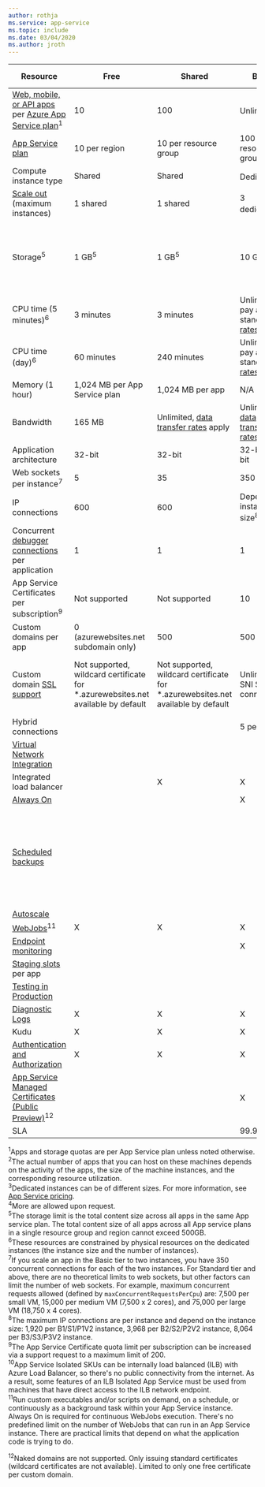 ```yaml
---
author: rothja
ms.service: app-service
ms.topic: include
ms.date: 03/04/2020
ms.author: jroth
---
```

| Resource | Free | Shared | Basic | Standard | Premium (v2) | Isolated </th> |
| --- | --- | --- | --- | --- | --- | --- |
| [Web, mobile, or API apps](https://azure.microsoft.com/services/app-service/) per [Azure App Service plan](../articles/app-service/overview-hosting-plans.md)<sup>1</sup> |10 |100 |Unlimited<sup>2</sup> |Unlimited<sup>2</sup> |Unlimited<sup>2</sup> |Unlimited<sup>2</sup>|
| [App Service plan](../articles/app-service/overview-hosting-plans.md) |10 per region |10 per resource group |100 per resource group |100 per resource group |100 per resource group |100 per resource group|
| Compute instance type |Shared |Shared |Dedicated<sup>3</sup> |Dedicated<sup>3</sup> |Dedicated<sup>3</sup></p> |Dedicated<sup>3</sup>|
| [Scale out](../articles/app-service/manage-scale-up.md) (maximum instances) |1 shared |1 shared |3 dedicated<sup>3</sup> |10 dedicated<sup>3</sup> |30 dedicated<sup>3</sup>|100 dedicated<sup>4</sup>|
| Storage<sup>5</sup> |1 GB<sup>5</sup> |1 GB<sup>5</sup> |10 GB<sup>5</sup> |50 GB<sup>5</sup> |250 GB<sup>5</sup> <br/><br/> For more than 250 GB, submit a support request. |1 TB<sup>5</sup> <br/><br/> The available storage quota is 999 GB. |
| CPU time (5 minutes)<sup>6</sup> |3 minutes |3 minutes |Unlimited, pay at standard [rates](https://azure.microsoft.com/pricing/details/app-service/)</a> |Unlimited, pay at standard [rates](https://azure.microsoft.com/pricing/details/app-service/)</a> |Unlimited, pay at standard [rates](https://azure.microsoft.com/pricing/details/app-service/)</a> |Unlimited, pay at standard [rates](https://azure.microsoft.com/pricing/details/app-service/)</a>|
| CPU time (day)<sup>6</sup> |60 minutes |240 minutes |Unlimited, pay at standard [rates](https://azure.microsoft.com/pricing/details/app-service/)</a> |Unlimited, pay at standard [rates](https://azure.microsoft.com/pricing/details/app-service/)</a> |Unlimited, pay at standard [rates](https://azure.microsoft.com/pricing/details/app-service/)</a> |Unlimited, pay at standard [rates](https://azure.microsoft.com/pricing/details/app-service/)</a> |
| Memory (1 hour) |1,024 MB per App Service plan |1,024 MB per app |N/A |N/A |N/A |N/A |
| Bandwidth |165 MB |Unlimited, [data transfer rates](https://azure.microsoft.com/pricing/details/data-transfers/) apply |Unlimited, [data transfer rates](https://azure.microsoft.com/pricing/details/data-transfers/) apply |Unlimited, [data transfer rates](https://azure.microsoft.com/pricing/details/data-transfers/) apply |Unlimited, [data transfer rates](https://azure.microsoft.com/pricing/details/data-transfers/) apply |Unlimited, [data transfer rates](https://azure.microsoft.com/pricing/details/data-transfers/) apply |
| Application architecture |32-bit |32-bit |32-bit/64-bit |32-bit/64-bit |32-bit/64-bit |32-bit/64-bit |
| Web sockets per instance<sup>7</sup> |5 |35 |350 |Unlimited |Unlimited |Unlimited |
| IP connections | 600 | 600 | Depends on instance size<sup>8</sup> | Depends on instance size<sup>8</sup> | Depends on instance size<sup>8</sup> | 16,000 |
| Concurrent [debugger connections](../articles/app-service/troubleshoot-dotnet-visual-studio.md) per application |1 |1 |1 |5 |5 |5 |
| App Service Certificates per subscription<sup>9</sup>| Not supported | Not supported |10 |10 |10 |10 |
| Custom domains per app</a> |0 (azurewebsites.net subdomain only)|500 |500 |500 |500 |500 |
| Custom domain [SSL support](../articles/app-service/configure-ssl-certificate.md) |Not supported, wildcard certificate for \*.azurewebsites.net available by default|Not supported, wildcard certificate for \*.azurewebsites.net available by default|Unlimited SNI SSL connections |Unlimited SNI SSL and 1 IP SSL connections included |Unlimited SNI SSL and 1 IP SSL connections included | Unlimited SNI SSL and 1 IP SSL connections included|
| Hybrid connections | | | 5 per plan | 25 per plan | 200 per app | 200 per app |
| [Virtual Network Integration](../articles/app-service/web-sites-integrate-with-vnet.md) | | |   |  X |  X  |  X  |
| Integrated load balancer | |X |X |X |X |X<sup>10</sup> |
| [Always On](../articles/app-service/configure-common.md) | | |X |X |X |X |
| [Scheduled backups](../articles/app-service/manage-backup.md) | | | | Scheduled backups every 2 hours, a maximum of 12 backups per day (manual + scheduled) | Scheduled backups every hour, a maximum of 50 backups per day (manual + scheduled) | Scheduled backups every hour, a maximum of 50 backups per day (manual + scheduled) |
| [Autoscale](../articles/app-service/manage-scale-up.md) | | | |X |X |X |
| [WebJobs](../articles/app-service/webjobs-create.md)<sup>11</sup> |X |X |X |X |X |X |
| [Endpoint monitoring](../articles/app-service/web-sites-monitor.md) | | |X |X |X |X |
| [Staging slots](../articles/app-service/deploy-staging-slots.md) per app| | | |5 |20 |20 |
| [Testing in Production](../articles/app-service/deploy-staging-slots.md#route-traffic)| | | |X |X |X |
| [Diagnostic Logs](../articles/app-service/troubleshoot-diagnostic-logs.md) | X | X | X | X | X | X |
| Kudu | X | X | X | X | X | X |
| [Authentication and Authorization](../articles/app-service/overview-authentication-authorization.md) | X | X | X | X | X | X |
| [App Service Managed Certificates (Public Preview)](https://azure.microsoft.com/updates/secure-your-custom-domains-at-no-cost-with-app-service-managed-certificates-preview/)<sup>12</sup> | |  | X | X | X | X |
| SLA | |  |99.95%|99.95%|99.95%|99.95%|  

<sup>1</sup>Apps and storage quotas are per App Service plan unless noted otherwise.  
<sup>2</sup>The actual number of apps that you can host on these machines depends on the activity of the apps, the size of the machine instances, and the corresponding resource utilization.  
<sup>3</sup>Dedicated instances can be of different sizes. For more information, see [App Service pricing](https://azure.microsoft.com/pricing/details/app-service/).  
<sup>4</sup>More are allowed upon request.  
<sup>5</sup>The storage limit is the total content size across all apps in the same App service plan. The total content size of all apps across all App service plans in a single resource group and region cannot exceed 500GB.  
<sup>6</sup>These resources are constrained by physical resources on the dedicated instances (the instance size and the number of instances).  
<sup>7</sup>If you scale an app in the Basic tier to two instances, you have 350 concurrent connections for each of the two instances. For Standard tier and above, there are no theoretical limits to web sockets, but other factors can limit the number of web sockets. For example, maximum concurrent requests allowed (defined by `maxConcurrentRequestsPerCpu`) are: 7,500 per small VM, 15,000 per medium VM (7,500 x 2 cores), and 75,000 per large VM (18,750 x 4 cores).  
<sup>8</sup>The maximum IP connections are per instance and depend on the instance size: 1,920 per B1/S1/P1V2 instance, 3,968 per B2/S2/P2V2 instance, 8,064 per B3/S3/P3V2 instance.  
<sup>9</sup>The App Service Certificate quota limit per subscription can be increased via a support request to a maximum limit of 200.  
<sup>10</sup>App Service Isolated SKUs can be internally load balanced (ILB) with Azure Load Balancer, so there's no public connectivity from the internet. As a result, some features of an ILB Isolated App Service must be used from machines that have direct access to the ILB network endpoint.  
<sup>11</sup>Run custom executables and/or scripts on demand, on a schedule, or continuously as a background task within your App Service instance. Always On is required for continuous WebJobs execution. There's no predefined limit on the number of WebJobs that can run in an App Service instance. There are practical limits that depend on what the application code is trying to do.

<sup>12</sup>Naked domains are not supported. Only issuing standard certificates (wildcard certificates are not available). Limited to only one free certificate per custom domain.
